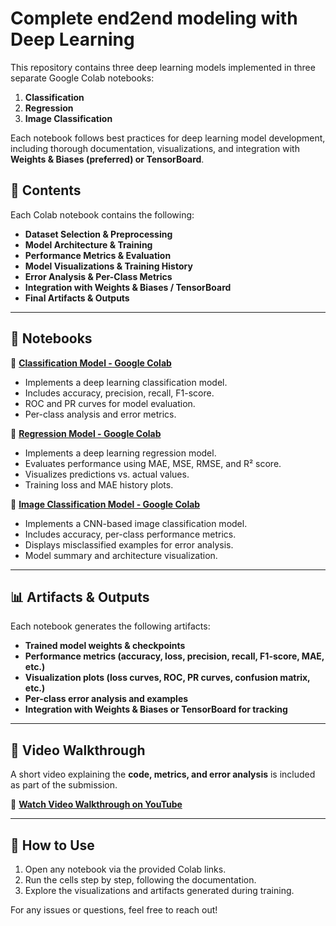 # Complete end2end modeling with Deep Learning

This repository contains three deep learning models implemented in three separate Google Colab notebooks:

1. **Classification**
2. **Regression**
3. **Image Classification**

Each notebook follows best practices for deep learning model development, including thorough documentation, visualizations, and integration with **Weights & Biases (preferred) or TensorBoard**.

## 📌 **Contents**

Each Colab notebook contains the following:

- **Dataset Selection & Preprocessing**
- **Model Architecture & Training**
- **Performance Metrics & Evaluation**
- **Model Visualizations & Training History**
- **Error Analysis & Per-Class Metrics**
- **Integration with Weights & Biases / TensorBoard**
- **Final Artifacts & Outputs**

---

## 📂 **Notebooks**

🔗 **[Classification Model - Google Colab](https://colab.research.google.com/drive/1XoufVERpLwlfadOW1-ukHZqN2fQN7DrG?usp=sharing)**

- Implements a deep learning classification model.
- Includes accuracy, precision, recall, F1-score.
- ROC and PR curves for model evaluation.
- Per-class analysis and error metrics.

🔗 **[Regression Model - Google Colab](https://colab.research.google.com/drive/1XOrJqaWyBCP0ddu-SHyGsSSK2hi__gXT?usp=sharing)**

- Implements a deep learning regression model.
- Evaluates performance using MAE, MSE, RMSE, and R² score.
- Visualizes predictions vs. actual values.
- Training loss and MAE history plots.

🔗 **[Image Classification Model - Google Colab](https://colab.research.google.com/drive/1EohO4gZ7n78G7QpEtnei6eGz5Zt0dyHi?usp=sharing)**

- Implements a CNN-based image classification model.
- Includes accuracy, per-class performance metrics.
- Displays misclassified examples for error analysis.
- Model summary and architecture visualization.

---

## 📊 **Artifacts & Outputs**

Each notebook generates the following artifacts:

- **Trained model weights & checkpoints**
- **Performance metrics (accuracy, loss, precision, recall, F1-score, MAE, etc.)**
- **Visualization plots (loss curves, ROC, PR curves, confusion matrix, etc.)**
- **Per-class error analysis and examples**
- **Integration with Weights & Biases or TensorBoard for tracking**

---

## 🎥 **Video Walkthrough**

A short video explaining the **code, metrics, and error analysis** is included as part of the submission.

🔗 **[Watch Video Walkthrough on YouTube](https://youtu.be/TqGKv0c8XpU)**

---

## 📌 **How to Use**

1. Open any notebook via the provided Colab links.
2. Run the cells step by step, following the documentation.
3. Explore the visualizations and artifacts generated during training.

For any issues or questions, feel free to reach out!
